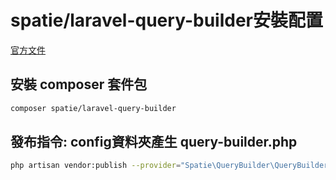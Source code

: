 # spatie/laravel-query-builder安裝配置

[官方文件](https://docs.spatie.be/laravel-query-builder/v2/installation-setup/)

## 安裝 composer 套件包

```bash
composer spatie/laravel-query-builder
```

## 發布指令: config資料夾產生 query-builder.php

```bash
php artisan vendor:publish --provider="Spatie\QueryBuilder\QueryBuilderServiceProvider" --tag="config
```

